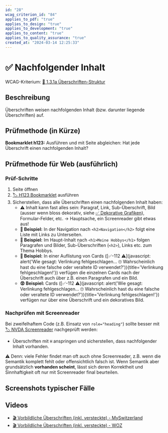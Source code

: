 ```yaml
---
id: "28"
wcag_criterion_id: "84"
applies_to_pdf: "true"
applies_to_design: "true"
applies_to_development: "true"
applies_to_content: "true"
applies_to_quality_assurance: "true"
created_at: "2024-03-14 12:25:33"
---
```


# ✅ Nachfolgender Inhalt

WCAG-Kriterium: [📜 1.3.1a Überschriften-Struktur](..)

## Beschreibung

Überschriften weisen nachfolgenden Inhalt (bzw. darunter liegende Überschriften) auf.

## Prüfmethode (in Kürze)

**Bookmarklet h123:** Ausführen und mit Seite abgleichen: Hat jede Überschrift einen nachfolgenden Inhalt?

## Prüfmethode für Web (ausführlich)

### Prüf-Schritte

1. Seite öffnen
1. [🏷️ H123 Bookmarklet](/de/tags/werkzeuge/bookmarklets/h123-bookmarklet) ausführen
1. Sicherstellen, dass alle Überschriften einen nachfolgenden Inhalt haben:
    - ⚠️ Inhalt kann fast alles sein: Paragraf, Link, Sub-Überschrift, Bild (ausser wenn bloss dekorativ, siehe [✅ Dekorative Grafiken](/de/wcag/1.1.1-nicht-text-inhalt/dekorative-grafiken)), Formular-Felder, etc. → Hauptsache, ein Screenreader gibt etwas aus!
    - **🙂 Beispiel:** In der Navigation nach `<h2>Navigation</h2>` folgt eine Liste mit Links zu Unterseiten.
    - **🙂 Beispiel:** Im Haupt-Inhalt nach `<h1>Meine Hobbys</h1>` folgen Paragrafen und Bilder, Sub-Überschriften (`<h2>`), Links etc. zum Thema Hobbys.
    - **🙂 Beispiel:** In einer Auflistung von Cards ([✅-112 ⚠️](javascript: alert('Wie gesagt: Verlinkung fehlgeschlagen... 🙄 Wahrscheinlich hast du eine falsche oder veraltete ID verwendet?')){title='Verlinkung fehlgeschlagen!'}) verfügen die einzelnen Cards nach der Überschrift auch über z.B. einen Paragrafen und ein Bild.
    - **😡 Beispiel:** Cards ([✅-112 ⚠️](javascript: alert('Wie gesagt: Verlinkung fehlgeschlagen... 🙄 Wahrscheinlich hast du eine falsche oder veraltete ID verwendet?')){title='Verlinkung fehlgeschlagen!'}) verfügen nur über eine Überschrift und ein dekoratives Bild.

### Nachprüfen mit Screenreader

Bei zweifelhaftem Code (z.B. Einsatz von `role="heading"`) sollte besser mit [🏷️ NVDA Screenreader](/de/tags/werkzeuge/screenreader/desktop-screenreader/nvda-screenreader) nachgeprüft werden:

- Überschriften mit `H` anspringen und sicherstellen, dass nachfolgender Inhalt vorhanden.

⚠️ Denn: viele Fehler findet man oft auch ohne Screenreader, z.B. wenn die Semantik komplett fehlt oder offensichtlich falsch ist. Wenn Semantik aber grundsätzlich **vorhanden scheint**, lässt sich deren Korrektheit und Sinnhaftigkeit oft nur mit Screenreader final beurteilen.

## Screenshots typischer Fälle



## Videos

- [🎬 Vorbildliche Überschriften (inkl. versteckte) - MySwitzerland](/videos/vorbildliche-ueberschriften-inkl-versteckte-myswitzerland)
- [🎬 Vorbildliche Überschriften (inkl. versteckte) - WOZ](/videos/vorbildliche-ueberschriften-inkl-versteckte-woz)